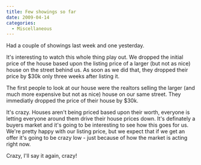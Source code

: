 ```yaml
---
title: Few showings so far
date: 2009-04-14
categories: 
  - Miscellaneous
---
```


Had a couple of showings last week and one yesterday.

It's interesting to watch this whole thing play out. We dropped the initial price of the house based upon the listing price of a larger (but not as nice) house on the street behind us. As soon as we did that, they dropped their price by $30k only three weeks after listing it.

The first people to look at our house were the realtors selling the larger (and much more expensive but not as nice) house on our same street. They immediatly dropped the price of their house by $30k.

It's crazy. Houses aren't being priced based upon their worth, everyone is letting everyone around them drive their house prices down. It's definately a buyers market and it's going to be interesting to see how this goes for us. We're pretty happy with our listing price, but we expect that if we get an offer it's going to be crazy low - just because of how the market is acting right now.

Crazy, I'll say it again, crazy!
